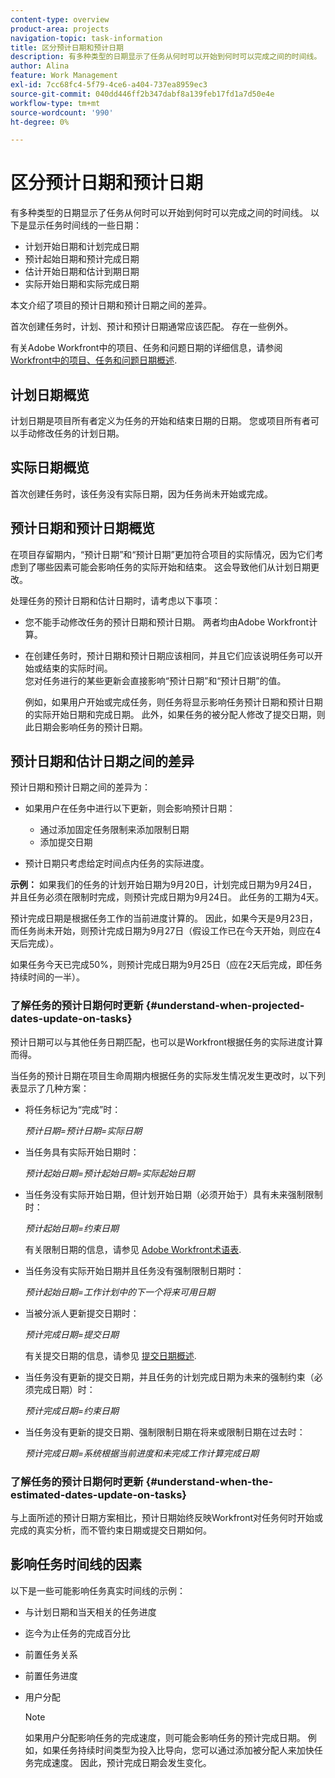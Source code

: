 ```yaml
---
content-type: overview
product-area: projects
navigation-topic: task-information
title: 区分预计日期和预计日期
description: 有多种类型的日期显示了任务从何时可以开始到何时可以完成之间的时间线。
author: Alina
feature: Work Management
exl-id: 7cc68fc4-5f79-4ce6-a404-737ea8959ec3
source-git-commit: 040dd446ff2b347dabf8a139feb17fd1a7d50e4e
workflow-type: tm+mt
source-wordcount: '990'
ht-degree: 0%

---
```


# 区分预计日期和预计日期

有多种类型的日期显示了任务从何时可以开始到何时可以完成之间的时间线。 以下是显示任务时间线的一些日期：

* 计划开始日期和计划完成日期
* 预计起始日期和预计完成日期
* 估计开始日期和估计到期日期
* 实际开始日期和实际完成日期

本文介绍了项目的预计日期和预计日期之间的差异。

首次创建任务时，计划、预计和预计日期通常应该匹配。 存在一些例外。 

有关Adobe Workfront中的项目、任务和问题日期的详细信息，请参阅 [Workfront中的项目、任务和问题日期概述](../../../workfront-basics/navigate-workfront/workfront-navigation/definitions-pti-dates.md).

## 计划日期概览

计划日期是项目所有者定义为任务的开始和结束日期的日期。 您或项目所有者可以手动修改任务的计划日期。

## 实际日期概览

首次创建任务时，该任务没有实际日期，因为任务尚未开始或完成。

## 预计日期和预计日期概览

在项目存留期内，“预计日期”和“预计日期”更加符合项目的实际情况，因为它们考虑到了哪些因素可能会影响任务的实际开始和结束。 这会导致他们从计划日期更改。

处理任务的预计日期和估计日期时，请考虑以下事项：

* 您不能手动修改任务的预计日期和预计日期。 两者均由Adobe Workfront计算。
* 在创建任务时，预计日期和预计日期应该相同，并且它们应该说明任务可以开始或结束的实际时间。\
  您对任务进行的某些更新会直接影响“预计日期”和“预计日期”的值。 

  例如，如果用户开始或完成任务，则任务将显示影响任务预计日期和预计日期的实际开始日期和完成日期。 此外，如果任务的被分配人修改了提交日期，则此日期会影响任务的预计日期。

## 预计日期和估计日期之间的差异

预计日期和预计日期之间的差异为：

* 如果用户在任务中进行以下更新，则会影响预计日期：

   * 通过添加固定任务限制来添加限制日期
   * 添加提交日期

* 预计日期只考虑给定时间点内任务的实际进度。

**示例：** 如果我们的任务的计划开始日期为9月20日，计划完成日期为9月24日，并且任务必须在限制时完成，则预计完成日期为9月24日。 此任务的工期为4天。

预计完成日期是根据任务工作的当前进度计算的。 因此，如果今天是9月23日，而任务尚未开始，则预计完成日期为9月27日（假设工作已在今天开始，则应在4天后完成）。

如果任务今天已完成50%，则预计完成日期为9月25日（应在2天后完成，即任务持续时间的一半）。


### 了解任务的预计日期何时更新 {#understand-when-projected-dates-update-on-tasks}

预计日期可以与其他任务日期匹配，也可以是Workfront根据任务的实际进度计算而得。

当任务的预计日期在项目生命周期内根据任务的实际发生情况发生更改时，以下列表显示了几种方案：

* 将任务标记为“完成”时：

  *预计日期=预计日期=实际日期*

* 当任务具有实际开始日期时：

  *预计起始日期=预计起始日期=实际起始日期*

* 当任务没有实际开始日期，但计划开始日期（必须开始于）具有未来强制限制时：

  *预计起始日期=约束日期*

  有关限制日期的信息，请参见 [Adobe Workfront术语表](../../../workfront-basics/navigate-workfront/workfront-navigation/workfront-terminology-glossary.md).

* 当任务没有实际开始日期并且任务没有强制限制日期时：

  *预计起始日期=工作计划中的下一个将来可用日期*

* 当被分派人更新提交日期时：

  *预计完成日期=提交日期*

  有关提交日期的信息，请参见 [提交日期概述](../../../manage-work/projects/updating-work-in-a-project/overview-of-commit-dates.md).

* 当任务没有更新的提交日期，并且任务的计划完成日期为未来的强制约束（必须完成日期）时：

  *预计完成日期=约束日期*

* 当任务没有更新的提交日期、强制限制日期在将来或限制日期在过去时：

  *预计完成日期=系统根据当前进度和未完成工作计算完成日期*

### 了解任务的预计日期何时更新 {#understand-when-the-estimated-dates-update-on-tasks}

与上面所述的预计日期方案相比，预计日期始终反映Workfront对任务何时开始或完成的真实分析，而不管约束日期或提交日期如何。

## 影响任务时间线的因素

以下是一些可能影响任务真实时间线的示例： 

* 与计划日期和当天相关的任务进度
* 迄今为止任务的完成百分比
* 前置任务关系
* 前置任务进度
* 用户分配

  >[!NOTE]
  >
  >如果用户分配影响任务的完成速度，则可能会影响任务的预计完成日期。 例如，如果任务持续时间类型为投入比导向，您可以通过添加被分配人来加快任务完成速度。 因此，预计完成日期会发生变化。

